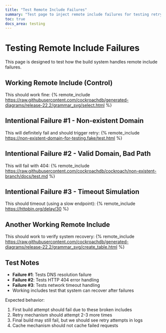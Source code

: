 ```yaml
---
title: "Test Remote Include Failures"
summary: "Test page to inject remote include failures for testing retry mechanisms"
toc: true
docs_area: testing
---
```


# Testing Remote Include Failures

This page is designed to test how the build system handles remote include failures.

## Working Remote Include (Control)

This should work fine:
{% remote_include https://raw.githubusercontent.com/cockroachdb/generated-diagrams/release-22.2/grammar_svg/select.html %}

## Intentional Failure #1 - Non-existent Domain

This will definitely fail and should trigger retry:
{% remote_include https://non-existent-domain-for-testing.fake/test.html %}

## Intentional Failure #2 - Valid Domain, Bad Path

This will fail with 404:
{% remote_include https://raw.githubusercontent.com/cockroachdb/cockroach/non-existent-branch/docs/test.md %}

## Intentional Failure #3 - Timeout Simulation

This should timeout (using a slow endpoint):
{% remote_include https://httpbin.org/delay/30 %}

## Another Working Remote Include

This should work to verify system recovery:
{% remote_include https://raw.githubusercontent.com/cockroachdb/generated-diagrams/release-22.2/grammar_svg/create_table.html %}

## Test Notes

- **Failure #1**: Tests DNS resolution failure
- **Failure #2**: Tests HTTP 404 error handling  
- **Failure #3**: Tests network timeout handling
- Working includes test that system can recover after failures

Expected behavior:
1. First build attempt should fail due to these broken includes
2. Retry mechanism should attempt 2-3 more times
3. Final build may still fail, but we should see retry attempts in logs
4. Cache mechanism should not cache failed requests